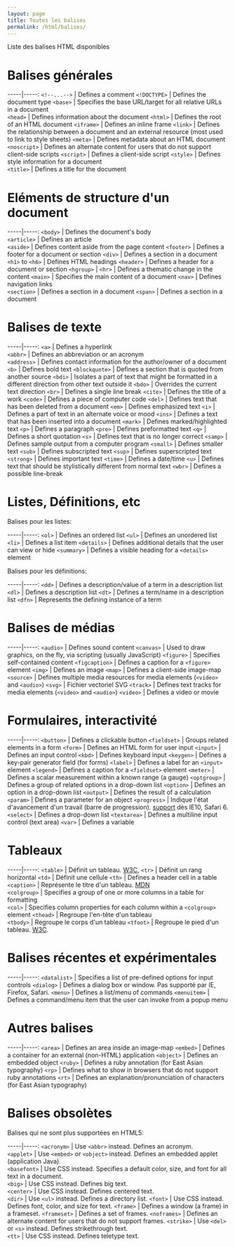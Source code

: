 ```yaml
---
layout: page
title: Toutes les balises
permalink: /html/balises/
---
```


Liste des balises HTML disponibles

Balises générales
===

-----|-----:
`<!--...-->` | Defines a comment
`<!DOCTYPE>` | Defines the document type
`<base>` | Specifies the base URL/target for all relative URLs in a document  
`<head>` | Defines information about the document
`<html>` | Defines the root of an HTML document
`<iframe>` | Defines an inline frame
`<link>` | Defines the relationship between a document and an external resource (most used to link to style sheets)
`<meta>` | Defines metadata about an HTML document
`<noscript>` | Defines an alternate content for users that do not support client-side scripts
`<script>` | Defines a client-side script
`<style>` | Defines style information for a document  
`<title>` | Defines a title for the document

Eléments de structure d'un document
===

-----|-----:
`<body>` | Defines the document's body  
`<article>` | Defines an article  
`<aside>` | Defines content aside from the page content 
`<footer>` | Defines a footer for a document or section 
`<div>` | Defines a section in a document
`<h1>` to `<h6>` | Defines HTML headings
`<header>` | Defines a header for a document or section
`<hgroup>` | 
`<hr>` | Defines a thematic change in the content 
`<main>` | Specifies the main content of a document 
`<nav>` | Defines navigation links  
`<section>` | Defines a section in a document
`<span>` | Defines a section in a document

Balises de texte
===

-----|-----:
`<a>` | Defines a hyperlink  
`<abbr>` | Defines an abbreviation or an acronym  
`<address>` | Defines contact information for the author/owner of a document
`<b>` | Defines bold text
`<blockquote>` | Defines a section that is quoted from another source
`<bdi>` | Isolates a part of text that might be formatted in a different direction from other text outside it
`<bdo>` | Overrides the current text direction
`<br>` | Defines a single line break
`<cite>` | Defines the title of a work
`<code>` | Defines a piece of computer code
`<del>` | Defines text that has been deleted from a document
`<em>` | Defines emphasized text 
`<i>` | Defines a part of text in an alternate voice or mood
`<ins>` | Defines a text that has been inserted into a document
`<mark>` | Defines marked/highlighted text
`<p>` | Defines a paragraph
`<pre>` | Defines preformatted text
`<q>` | Defines a short quotation
`<s>` | Defines text that is no longer correct
`<samp>` | Defines sample output from a computer program
`<small>` | Defines smaller text
`<sub>` | Defines subscripted text
`<sup>` | Defines superscripted text
`<strong>` | Defines important text
`<time>` | Defines a date/time
`<u>` | Defines text that should be stylistically different from normal text
`<wbr>` | Defines a possible line-break

Listes, Définitions, etc
===

Balises pour les listes:

-----|-----:
`<ol>` | Defines an ordered list
`<ul>` | Defines an unordered list
`<li>` | Defines a list item
`<details>` | Defines additional details that the user can view or hide
`<summary>` | Defines a visible heading for a `<details>` element

Balises pour les définitions:

-----|-----:
`<dd>` | Defines a description/value of a term in a description list
`<dl>` | Defines a description list
`<dt>` | Defines a term/name in a description list
`<dfn>` | Represents the defining instance of a term

Balises de médias
===

-----|-----:
`<audio>` | Defines sound content
`<canvas>` | Used to draw graphics, on the fly, via scripting (usually JavaScript)
`<figure>` | Specifies self-contained content
`<figcaption>` | Defines a caption for a `<figure>` element
`<img>` | Defines an image
`<map>` | Defines a client-side image-map
`<source>` | Defines multiple media resources for media elements (`<video>` and `<audio>`)
`<svg>` | Fichier vectoriel SVG
`<track>` | Defines text tracks for media elements (`<video>` and `<audio>`)
`<video>` | Defines a video or movie

Formulaires, interactivité
===

-----|-----:
`<button>` | Defines a clickable button
`<fieldset>` | Groups related elements in a form
`<form>` | Defines an HTML form for user input
`<input>` | Defines an input control
`<kbd>` | Defines keyboard input
`<keygen>` | Defines a key-pair generator field (for forms)
`<label>` | Defines a label for an `<input>` element
`<legend>` | Defines a caption for a `<fieldset>` element
`<meter>` | Defines a scalar measurement within a known range (a gauge)
`<optgroup>` | Defines a group of related options in a drop-down list
`<option>` | Defines an option in a drop-down list
`<output>` | Defines the result of a calculation
`<param>` | Defines a parameter for an object
`<progress>` | Indique l'état d'avancement d'un travail (barre de progression). [support](http://caniuse.com/#feat=progress) dès IE10, Safari 6.
`<select>` | Defines a drop-down list
`<textarea>` | Defines a multiline input control (text area)
`<var>` | Defines a variable

Tableaux
===

-----|-----:
`<table>` | Définit un tableau. [W3C](https://www.w3.org/community/webed/wiki/HTML/Elements/table), 
`<tr>` | Définit un rang horizontal 
`<td>` | Définit une cellule 
`<th>` | Defines a header cell in a table  
`<caption>` | Représente le titre d'un tableau. [MDN](https://developer.mozilla.org/fr/docs/Web/HTML/Element/caption)  
 `<colgroup>` | Specifies a group of one or more columns in a table for formatting  
`<col>` | Specifies column properties for each column within a `<colgroup>` element 
`<thead>` | Regroupe l'en-tête d'un tableau  
`<tbody>` | Regroupe le corps d'un tableau
`<tfoot>` | Regroupe le pied d'un tableau. [W3C](https://www.w3.org/community/webed/wiki/HTML/Elements/tfoot). 

Balises récentes et expérimentales
===

-----|-----:
`<datalist>` | Specifies a list of pre-defined options for input controls
`<dialog>` | Defines a dialog box or window. Pas supporté par IE, Firefox, Safari.
`<menu>` | Defines a list/menu of commands
`<menuitem>` | Defines a command/menu item that the user can invoke from a popup menu

Autres balises
===

-----|-----:
`<area>` | Defines an area inside an image-map
`<embed>` | Defines a container for an external (non-HTML) application
`<object>` | Defines an embedded object
`<ruby>` | Defines a ruby annotation (for East Asian typography)
`<rp>` | Defines what to show in browsers that do not support ruby annotations
`<rt>` | Defines an explanation/pronunciation of characters (for East Asian typography)

Balises obsolètes
===

Balises qui ne sont plus supportées en HTML5:

-----|-----:
`<acronym>` | Use `<abbr>` instead. Defines an acronym.  
`<applet>` | Use `<embed>` or `<object>` instead. Defines an embedded applet (application Java).  
`<basefont>` | Use CSS instead. Specifies a default color, size, and font for all text in a document.  
`<big>` | Use CSS instead. Defines big text.  
`<center>` | Use CSS instead. Defines centered text.  
`<dir>` | Use `<ul>` instead. Defines a directory list. 
`<font>` | Use CSS instead. Defines font, color, and size for text.
`<frame>` | Defines a window (a frame) in a frameset.
`<frameset>` | Defines a set of frames.
`<noframes>` | Defines an alternate content for users that do not support frames. 
`<strike>` | Use `<del>` or `<s>` instead. Defines strikethrough text.  
`<tt>` | Use CSS instead. Defines teletype text.



